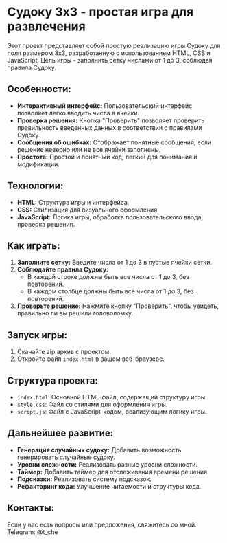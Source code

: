 # Судоку 3x3 - простая игра для развлечения

Этот проект представляет собой простую реализацию игры Судоку для поля размером 3x3, разработанную с использованием HTML, CSS и JavaScript.  Цель игры - заполнить сетку числами от 1 до 3, соблюдая правила Судоку.

##  Особенности:

*   **Интерактивный интерфейс:**  Пользовательский интерфейс позволяет легко вводить числа в ячейки.
*   **Проверка решения:** Кнопка "Проверить" позволяет проверить правильность введенных данных в соответствии с правилами Судоку.
*   **Сообщения об ошибках:**  Отображает понятные сообщения, если решение неверно или не все ячейки заполнены.
*   **Простота:**  Простой и понятный код, легкий для понимания и модификации.

## Технологии:

*   **HTML:**  Структура игры и интерфейса.
*   **CSS:**  Стилизация для визуального оформления.
*   **JavaScript:**  Логика игры, обработка пользовательского ввода, проверка решения.

## Как играть:

1.  **Заполните сетку:** Введите числа от 1 до 3 в пустые ячейки сетки.
2.  **Соблюдайте правила Судоку:**
    *   В каждой строке должны быть все числа от 1 до 3, без повторений.
    *   В каждом столбце должны быть все числа от 1 до 3, без повторений.
3.  **Проверьте решение:** Нажмите кнопку "Проверить", чтобы увидеть, правильно ли вы решили головоломку.

## Запуск игры:

1.  Скачайте zip архив с проектом.
2.  Откройте файл `index.html` в вашем веб-браузере.

##  Структура проекта:

*   `index.html`:  Основной HTML-файл, содержащий структуру игры.
*   `style.css`:  Файл со стилями для оформления игры.
*   `script.js`:  Файл с JavaScript-кодом, реализующим логику игры.

##  Дальнейшее развитие:

*   **Генерация случайных судоку:**  Добавить возможность генерировать случайные судоку.
*   **Уровни сложности:**  Реализовать разные уровни сложности.
*   **Таймер:**  Добавить таймер для отслеживания времени решения.
*   **Подсказки:**  Реализовать систему подсказок.
*   **Рефакторинг кода:** Улучшение читаемости и структуры кода.

##  Контакты:

Если у вас есть вопросы или предложения, свяжитесь со мной. Telegram: @t_che